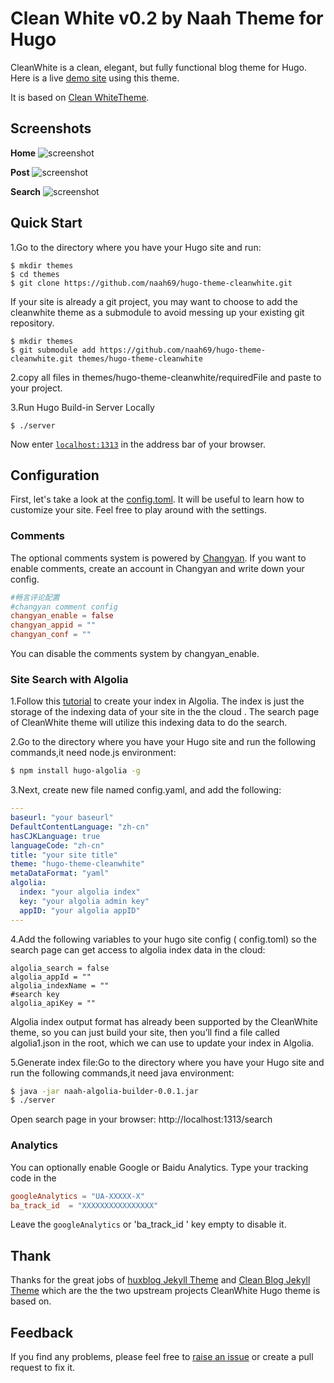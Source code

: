 # Clean White v0.2 by Naah Theme for Hugo

CleanWhite is a clean, elegant, but fully functional blog theme for Hugo. Here is a live [demo site](http://www.naah69.com) using this theme.

It is based on [Clean WhiteTheme](https://github.com/zhaohuabing/hugo-theme-cleanwhite).


## Screenshots

**Home**
![screenshot](https://raw.githubusercontent.com/zhaohuabing/hugo-theme-cleanwhite/master/images/fullscreenshot.png)

**Post**
![screenshot](https://raw.githubusercontent.com/zhaohuabing/hugo-theme-cleanwhite/master/images/post.png)

**Search**
![screenshot](https://raw.githubusercontent.com/zhaohuabing/hugo-theme-cleanwhite/master/images/search.png)

## Quick Start
1.Go to the directory where you have your Hugo site and run:

```
$ mkdir themes
$ cd themes
$ git clone https://github.com/naah69/hugo-theme-cleanwhite.git
```

 If your site is already a git project, you may want to choose to add the cleanwhite theme as a submodule to avoid messing up your existing git repository.

```
$ mkdir themes
$ git submodule add https://github.com/naah69/hugo-theme-cleanwhite.git themes/hugo-theme-cleanwhite
```

2.copy all files in themes/hugo-theme-cleanwhite/requiredFile and paste to your project.

3.Run  Hugo Build-in Server Locally
```
$ ./server
```
Now enter [`localhost:1313`](http://localhost:1313) in the address bar of your browser.


## Configuration
First, let's take a look at the [config.toml](https://github.com/naah69/hugo-theme-cleanwhite/blob/master/requiredFile/config.toml). It will be useful to learn how to customize your site. Feel free to play around with the settings.

### Comments
The optional comments system is powered by [Changyan](https://changyan.kuaizhan.com/). If you want to enable comments, create an account in Changyan and write down your config.

```toml
#畅言评论配置
#changyan comment config
changyan_enable = false
changyan_appid = ""
changyan_conf = ""
```
You can disable the comments system by changyan_enable.

### Site Search with Algolia
1.Follow this [tutorial](https://forestry.io/blog/search-with-algolia-in-hugo/#3-create-your-index-in-algolia) to create your index in Algolia. The index is just the storage of the indexing data of your site in the the cloud . The search page of CleanWhite theme will utilize this indexing data to do the search.

2.Go to the directory where you have your Hugo site and run the following commands,it need node.js environment:
```bash
$ npm install hugo-algolia -g
```

3.Next, create new file named config.yaml, and add the following:
```yaml
---
baseurl: "your baseurl"
DefaultContentLanguage: "zh-cn"
hasCJKLanguage: true
languageCode: "zh-cn"
title: "your site title"
theme: "hugo-theme-cleanwhite"
metaDataFormat: "yaml"
algolia:
  index: "your algolia index"
  key: "your algolia admin key"
  appID: "your algolia appID"
---
```
4.Add the following variables to your hugo site config ( config.toml) so the search page can get access to algolia index data in the cloud:
```
algolia_search = false
algolia_appId = ""
algolia_indexName = ""
#search key
algolia_apiKey = ""
```
Algolia index output format has already been supported by the CleanWhite theme, so you can just build your site, then you’ll find a file called algolia1.json in the root, which we can use to update your index in Algolia.

5.Generate index file:Go to the directory where you have your Hugo site and run the following commands,it need java environment:
```bash
$ java -jar naah-algolia-builder-0.0.1.jar
$ ./server
```
Open search page in your browser: http://localhost:1313/search

### Analytics

You can optionally enable Google or Baidu Analytics. Type your tracking code in the

```toml
googleAnalytics = "UA-XXXXX-X"
ba_track_id  = "XXXXXXXXXXXXXXXX"
```
Leave the `googleAnalytics`  or 'ba_track_id ' key empty to disable it.

## Thank
Thanks for the great jobs of [huxblog Jekyll Theme](https://github.com/Huxpro/huxpro.github.io) and [Clean Blog Jekyll Theme](https://github.com/BlackrockDigital/startbootstrap-clean-blog-jekyll) which are the the two upstream projects CleanWhite Hugo theme is based on.

## Feedback
If you find any problems, please feel free to [raise an issue](https://github.com/zhaohuabing/hugo-theme-cleanwhite/issues/new) or create a pull request to fix it.
